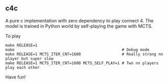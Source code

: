 ## c4c

A pure c implementation with zero dependency to play connect 4.  The model is
trained in Python world by self-playing the game with MCTS.

To play
```
make RELEASE=1
make                                               # Debug mode
make RELEASE=1 MCTS_ITER_CNT=1600                  # Really strong nn player but super slow
make RELEASE=1 MCTS_ITER_CNT=1600 MCTS_SELF_PLAY=1 # Two nn players play each other
```
Have fun!

